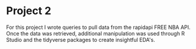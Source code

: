 # Project 2

For this project I wrote queries to pull data from the rapidapi FREE NBA API. Once the data was retrieved, additional manipulation was used through R Studio and the tidyverse packages to create insightful EDA's. 
